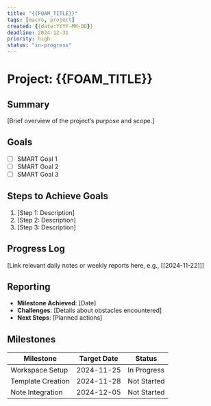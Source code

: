 ```yaml
---
title: "{{FOAM_TITLE}}"
tags: [macro, project]
created: {{date:YYYY-MM-DD}}
deadline: 2024-12-31
priority: high
status: "in-progress"
---
```

# Project: {{FOAM_TITLE}}

## Summary
[Brief overview of the project’s purpose and scope.]

## Goals
- [ ] SMART Goal 1
- [ ] SMART Goal 2
- [ ] SMART Goal 3

## Steps to Achieve Goals
1. [Step 1: Description]
2. [Step 2: Description]
3. [Step 3: Description]

## Progress Log
[Link relevant daily notes or weekly reports here, e.g., [[2024-11-22]]]

## Reporting
- **Milestone Achieved**: [Date]
- **Challenges**: [Details about obstacles encountered]
- **Next Steps**: [Planned actions]

## Milestones
| Milestone          | Target Date | Status       |
|--------------------|-------------|--------------|
| Workspace Setup    | 2024-11-25  | In Progress  |
| Template Creation  | 2024-11-28  | Not Started  |
| Note Integration   | 2024-12-05  | Not Started  |


